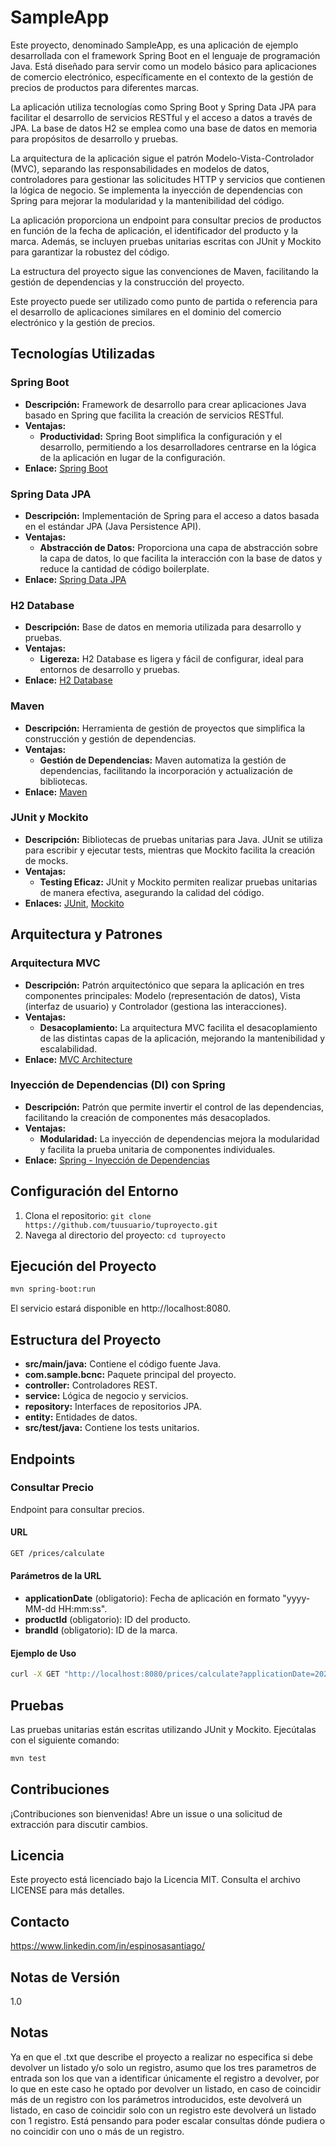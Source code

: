 # SampleApp

Este proyecto, denominado SampleApp, es una aplicación de ejemplo desarrollada con el framework Spring Boot en el lenguaje de programación Java. Está diseñado para servir como un modelo básico para aplicaciones de comercio electrónico, específicamente en el contexto de la gestión de precios de productos para diferentes marcas.

La aplicación utiliza tecnologías como Spring Boot y Spring Data JPA para facilitar el desarrollo de servicios RESTful y el acceso a datos a través de JPA. La base de datos H2 se emplea como una base de datos en memoria para propósitos de desarrollo y pruebas.

La arquitectura de la aplicación sigue el patrón Modelo-Vista-Controlador (MVC), separando las responsabilidades en modelos de datos, controladores para gestionar las solicitudes HTTP y servicios que contienen la lógica de negocio. Se implementa la inyección de dependencias con Spring para mejorar la modularidad y la mantenibilidad del código.

La aplicación proporciona un endpoint para consultar precios de productos en función de la fecha de aplicación, el identificador del producto y la marca. Además, se incluyen pruebas unitarias escritas con JUnit y Mockito para garantizar la robustez del código.

La estructura del proyecto sigue las convenciones de Maven, facilitando la gestión de dependencias y la construcción del proyecto.

Este proyecto puede ser utilizado como punto de partida o referencia para el desarrollo de aplicaciones similares en el dominio del comercio electrónico y la gestión de precios.

## Tecnologías Utilizadas

### Spring Boot
- **Descripción:** Framework de desarrollo para crear aplicaciones Java basado en Spring que facilita la creación de servicios RESTful.
- **Ventajas:**
  - **Productividad:** Spring Boot simplifica la configuración y el desarrollo, permitiendo a los desarrolladores centrarse en la lógica de la aplicación en lugar de la configuración.
- **Enlace:** [Spring Boot](https://spring.io/projects/spring-boot)

### Spring Data JPA
- **Descripción:** Implementación de Spring para el acceso a datos basada en el estándar JPA (Java Persistence API).
- **Ventajas:**
  - **Abstracción de Datos:** Proporciona una capa de abstracción sobre la capa de datos, lo que facilita la interacción con la base de datos y reduce la cantidad de código boilerplate.
- **Enlace:** [Spring Data JPA](https://spring.io/projects/spring-data-jpa)

### H2 Database
- **Descripción:** Base de datos en memoria utilizada para desarrollo y pruebas.
- **Ventajas:**
  - **Ligereza:** H2 Database es ligera y fácil de configurar, ideal para entornos de desarrollo y pruebas.
- **Enlace:** [H2 Database](https://www.h2database.com/html/main.html)

### Maven
- **Descripción:** Herramienta de gestión de proyectos que simplifica la construcción y gestión de dependencias.
- **Ventajas:**
  - **Gestión de Dependencias:** Maven automatiza la gestión de dependencias, facilitando la incorporación y actualización de bibliotecas.
- **Enlace:** [Maven](https://maven.apache.org/)

### JUnit y Mockito
- **Descripción:** Bibliotecas de pruebas unitarias para Java. JUnit se utiliza para escribir y ejecutar tests, mientras que Mockito facilita la creación de mocks.
- **Ventajas:**
  - **Testing Eficaz:** JUnit y Mockito permiten realizar pruebas unitarias de manera efectiva, asegurando la calidad del código.
- **Enlaces:** [JUnit](https://junit.org/junit5/), [Mockito](https://site.mockito.org/)

## Arquitectura y Patrones

### Arquitectura MVC
- **Descripción:** Patrón arquitectónico que separa la aplicación en tres componentes principales: Modelo (representación de datos), Vista (interfaz de usuario) y Controlador (gestiona las interacciones).
- **Ventajas:**
  - **Desacoplamiento:** La arquitectura MVC facilita el desacoplamiento de las distintas capas de la aplicación, mejorando la mantenibilidad y escalabilidad.
- **Enlace:** [MVC Architecture](https://www.baeldung.com/spring-mvc-tutorial)

### Inyección de Dependencias (DI) con Spring
- **Descripción:** Patrón que permite invertir el control de las dependencias, facilitando la creación de componentes más desacoplados.
- **Ventajas:**
  - **Modularidad:** La inyección de dependencias mejora la modularidad y facilita la prueba unitaria de componentes individuales.
- **Enlace:** [Spring - Inyección de Dependencias](https://docs.spring.io/spring-framework/docs/current/reference/html/core.html#beans-introduction)

## Configuración del Entorno

1. Clona el repositorio: `git clone https://github.com/tuusuario/tuproyecto.git`
2. Navega al directorio del proyecto: `cd tuproyecto`

## Ejecución del Proyecto

```bash
mvn spring-boot:run
```
 El servicio estará disponible en http://localhost:8080.

## Estructura del Proyecto
- **src/main/java:** Contiene el código fuente Java.
- **com.sample.bcnc:** Paquete principal del proyecto.
- **controller:** Controladores REST.
- **service:** Lógica de negocio y servicios.
- **repository:** Interfaces de repositorios JPA.
- **entity:** Entidades de datos.
- **src/test/java:** Contiene los tests unitarios.
## Endpoints
### Consultar Precio
Endpoint para consultar precios.

#### URL

```bash
GET /prices/calculate
```
#### Parámetros de la URL

- **applicationDate** (obligatorio): Fecha de aplicación en formato "yyyy-MM-dd HH:mm:ss".
- **productId** (obligatorio): ID del producto.
- **brandId** (obligatorio): ID de la marca.
#### Ejemplo de Uso

```bash
curl -X GET "http://localhost:8080/prices/calculate?applicationDate=2022-01-01%2010:00:00&productId=35455&brandId=1"
```

## Pruebas
Las pruebas unitarias están escritas utilizando JUnit y Mockito. Ejecútalas con el siguiente comando:

```bash
mvn test
```
## Contribuciones
¡Contribuciones son bienvenidas! Abre un issue o una solicitud de extracción para discutir cambios.

## Licencia
Este proyecto está licenciado bajo la Licencia MIT. Consulta el archivo LICENSE para más detalles.

## Contacto
https://www.linkedin.com/in/espinosasantiago/

## Notas de Versión
1.0

## Notas
Ya en que el .txt que describe el proyecto a realizar no especifica si debe devolver un listado y/o solo un registro, asumo que los tres parametros de entrada son los que van a identificar únicamente el registro a devolver, por lo que en este caso he optado por devolver un listado, en caso de coincidir más de un registro con los parámetros introducidos, este devolverá un listado, en caso de coincidir solo con un registro este devolverá un listado con 1 registro. Está pensando para poder escalar consultas dónde pudiera o no coincidir con uno o más de un registro.
